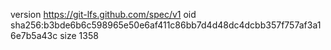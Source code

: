 version https://git-lfs.github.com/spec/v1
oid sha256:b3bde6b6c598965e50e6af411c86bb7d4d48dc4dcbb357f757af3a16e7b5a43c
size 1358
